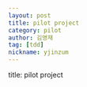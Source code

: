 ```yaml
---
layout: post
title: pilot project
category: pilot
author: 김영재
tag: [tdd]
nickname: yjinzum
---
```


title: pilot project
